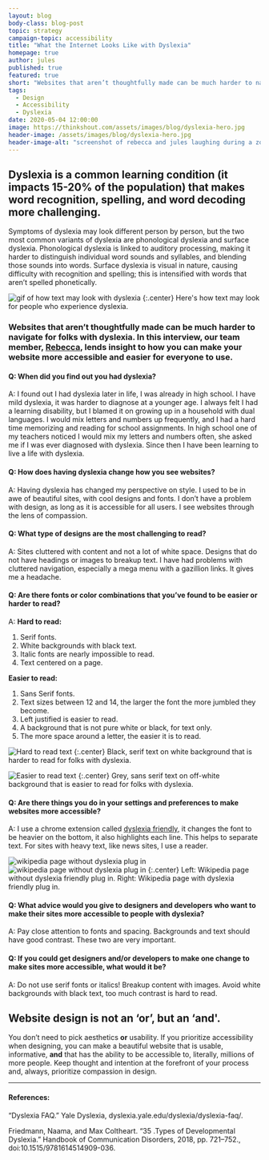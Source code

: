 ```yaml
---
layout: blog
body-class: blog-post
topic: strategy
campaign-topic: accessibility
title: "What the Internet Looks Like with Dyslexia"
homepage: true
author: jules
published: true
featured: true
short: "Websites that aren’t thoughtfully made can be much harder to navigate for folks with dyslexia."
tags:
  - Design
  - Accessibility
  - Dyslexia
date: 2020-05-04 12:00:00
image: https://thinkshout.com/assets/images/blog/dyslexia-hero.jpg
header-image: /assets/images/blog/dyslexia-hero.jpg
header-image-alt: "screenshot of rebecca and jules laughing during a zoom interview"
---
```


## Dyslexia is a common learning condition (it impacts 15-20% of the population) that makes word recognition, spelling, and word decoding more challenging.
Symptoms of dyslexia may look different person by person, but the two most common variants of dyslexia are phonological dyslexia and surface dyslexia. Phonological dyslexia is linked to auditory processing, making it harder to distinguish individual word sounds and syllables, and blending those sounds into words. Surface dyslexia is visual in nature, causing difficulty with recognition and spelling; this is intensified with words that aren’t spelled phonetically. 

![gif of how text may look with dyslexia](/assets/images/blog/dyslexia.gif)
{:.center}
<span class="caption"><i class="fa fa-caret-up"></i>Here's how text may look for people who experience dyslexia.</span>

### Websites that aren’t thoughtfully made can be much harder to navigate for folks with dyslexia. In this interview, our team member, [Rebecca](https://thinkshout.com/team/rebeccan/), lends insight to how you can make your website more accessible and easier for everyone to use.  

    
#### Q: When did you find out you had dyslexia?
A:  I found out I had dyslexia later in life, I was already in high school. I have mild dyslexia, it was harder to diagnose at a younger age. I always felt I had a learning disability, but I blamed it on growing up in a household with dual languages. I would mix letters and numbers up frequently, and I had a hard time memorizing and reading for school assignments. In high school one of my teachers noticed I would mix my letters and numbers often, she asked me if I was ever diagnosed with dyslexia. Since then I have been learning to live a life with dyslexia.  


#### Q: How does having dyslexia change how you see websites?
A: Having dyslexia has changed my perspective on style. I used to be in awe of beautiful sites, with cool designs and fonts. I don’t have a problem with design, as long as it is accessible for all users. I see websites through the lens of compassion.  


#### Q: What type of designs are the most challenging to read?
A: Sites cluttered with content and not a lot of white space. Designs that do not have headings or images to breakup text. I have had problems with cluttered navigation, especially a mega menu with a gazillion links. It gives me a headache.  


#### Q: Are there fonts or color combinations that you’ve found to be easier or harder to read?
A: **Hard to read:**
1. Serif fonts. 
2. White backgrounds with black text.
3. Italic fonts are nearly impossible to read.
4. Text centered on a page.

  **Easier to read:**
1. Sans Serif fonts.
2. Text sizes between 12 and 14, the larger the font the more jumbled they become.
3. Left justified is easier to read.
4. A background that is not pure white or black, for text only. 
5. The more space around a letter, the easier it is to read.

![Hard to read text](/assets/images/blog/dyslexia-hard-4.jpg)
{:.center}
<span class="caption"><i class="fa fa-caret-up"></i>Black, serif text on white background that is harder to read for folks with dyslexia.</span>

![Easier to read text](/assets/images/blog/dyslexia-easy-01.jpg)
{:.center}
<span class="caption"><i class="fa fa-caret-up"></i>Grey, sans serif text on off-white background that is easier to read for folks with dyslexia.</span>  


#### Q: Are there things you do in your settings and preferences to make websites more accessible?
A: I use a chrome extension called [dyslexia friendly](https://chrome.google.com/webstore/detail/dyslexia-friendly/miepjgfkkommhllbbjaedffcpkncboeo?hl=en), it changes the font to be heavier on the bottom, it also highlights each line. This helps to separate text. For sites with heavy text, like news sites, I use a reader. 

![wikipedia page without dyslexia plug in](/assets/images/blog/dyslexia-05-02.jpg) ![wikipedia page without dyslexia plug in](/assets/images/blog/dyslexia-04-1.jpg)
{:.center}
<span class="caption"><i class="fa fa-caret-up"></i>Left: Wikipedia page without dyslexia friendly plug in. Right: Wikipedia page with dyslexia friendly plug in. </span>   


#### Q: What advice would you give to designers and developers who want to make their sites more accessible to people with dyslexia?
A: Pay close attention to fonts and spacing. Backgrounds and text should have good contrast. These two are very important.  


#### Q: If you could get designers and/or developers to make one change to make sites more accessible, what would it be?
A: Do not use serif fonts or italics! Breakup content with images. Avoid white backgrounds with black text, too much contrast is hard to read.  


## Website design is not an ‘or’, but an ‘and'. 
You don’t need to pick aesthetics **or** usability. If you prioritize accessibility when designing, you can make a beautiful website that is usable, informative, **and** that has the ability to be accessible to, literally, millions of more people. Keep thought and intention at the forefront of your process and, always, prioritize compassion in design.  


---

#### References:

“Dyslexia FAQ.” Yale Dyslexia, dyslexia.yale.edu/dyslexia/dyslexia-faq/.

Friedmann, Naama, and Max Coltheart. “35 .Types of Developmental Dyslexia.” Handbook of Communication Disorders, 2018, pp. 721–752., doi:10.1515/9781614514909-036.
